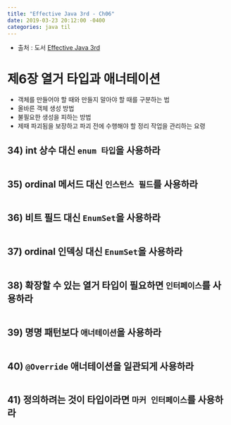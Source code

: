 ```yaml
---
title: "Effective Java 3rd - Ch06"
date: 2019-03-23 20:12:00 -0400
categories: java til
---
```


* 출처 : 도서 [Effective Java 3rd](http://www.yes24.com/Product/Goods/65551284)

# 제6장 열거 타입과 애너테이션 

- 객체를 만들어야 할 때와 만들지 말아야 할 때를 구분하는 법
- 올바른 객체 생성 방법
- 불필요한 생성을 피하는 방법
- 제때 파괴됨을 보장하고 파괴 전에 수행해야 할 정리 작업을 관리하는 요령


## 34) int 상수 대신 `enum 타입`을 사용하라 

```java
```

## 35) ordinal 메서드 대신 `인스턴스 필드`를 사용하라 

```java
```

## 36) 비트 필드 대신 `EnumSet`을 사용하라 

```java
```

## 37) ordinal 인덱싱 대신 `EnumSet`을 사용하라 

```java
```

## 38) 확장할 수 있는 열거 타입이 필요하면 `인터페이스`를 사용하라 

```java
```

## 39) 명명 패턴보다 `애너테이션`을 사용하라 

```java
```

## 40) `@Override` 애너테이션을 일관되게 사용하라 

```java
```

## 41) 정의하려는 것이 타입이라면 `마커 인터페이스`를 사용하라 

```java
```

